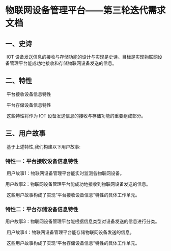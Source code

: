 # 物联网设备管理平台——第三轮迭代需求文档









































## 一、史诗

​	IOT 设备发送信息的接收与存储功能的设计与实现是史诗。目标是实现物联网设备管理平台能成功地接收和存储物联网设备发送的信息。



## 二、特性

​	平台接收设备信息特性

​	平台存储设备信息特性

​	这些特性将作为 IOT 设备发送信息的接收与存储功能的重要组成部分。



## 三、用户故事

​	基于上述特性,我们构建以下用户故事:

### 特性一：平台接收设备信息特性

​	用户故事1：物联网设备管理平台能实时监测各物联网设备。

​	用户故事2：物联网设备管理平台能成功地接收到物联网设备发送的信息。

​	这些用户故事构成了实现”平台接收设备信息”特性的具体工作单元。



### 特性二：平台存储设备信息特性

​	用户故事3：物联网设备管理平台能根据信息类型对设备发送的信息进行分类。

​	用户故事4：物联网设备管理平台能存储物联网设备发送的信息。

​	这些用户故事构成了实现“平台存储设备信息”特性的具体工作单元。

